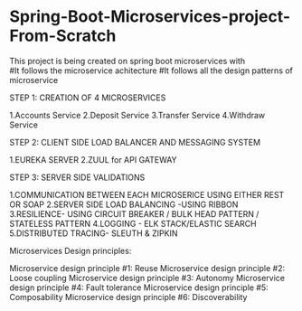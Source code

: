 # Spring-Boot-Microservices-project-From-Scratch

This project is being created on spring boot microservices with  
#It follows the microservice achitecture
#It follows all the design patterns of microservice

STEP 1:
CREATION OF 4 MICROSERVICES

1.Accounts Service
2.Deposit Service
3.Transfer Service
4.Withdraw Service


STEP 2:
CLIENT SIDE LOAD BALANCER AND MESSAGING SYSTEM

1.EUREKA SERVER
2.ZUUL for API GATEWAY

STEP 3:
SERVER SIDE VALIDATIONS

1.COMMUNICATION BETWEEN EACH MICROSERICE USING EITHER REST OR SOAP
2.SERVER SIDE LOAD BALANCING -USING RIBBON
3.RESILIENCE- USING CIRCUIT BREAKER / BULK HEAD PATTERN / STATELESS PATTERN
4.LOGGING - ELK STACK/ELASTIC SEARCH
5.DISTRIBUTED TRACING- SLEUTH & ZIPKIN

Microservices Design principles:

Microservice design principle #1: Reuse
Microservice design principle #2: Loose coupling
Microservice design principle #3: Autonomy
Microservice design principle #4: Fault tolerance
Microservice design principle #5: Composability
Microservice design principle #6: Discoverability
